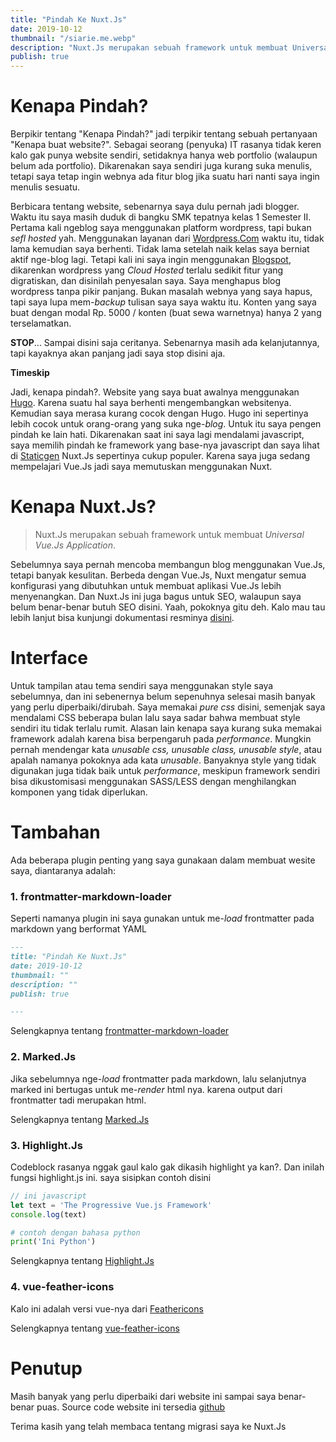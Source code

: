 ```yaml
---
title: "Pindah Ke Nuxt.Js"
date: 2019-10-12
thumbnail: "/siarie.me.webp"
description: "Nuxt.Js merupakan sebuah framework untuk membuat Universal Vue.Js Application"
publish: true
---
```


# Kenapa Pindah?
Berpikir tentang "Kenapa Pindah?" jadi terpikir tentang sebuah pertanyaan "Kenapa buat website?". Sebagai seorang (penyuka) IT rasanya tidak keren kalo gak punya website sendiri, setidaknya hanya web portfolio (walaupun belum ada portfolio). Dikarenakan saya sendiri juga kurang suka menulis, tetapi saya tetap ingin webnya ada fitur blog jika suatu hari nanti saya ingin menulis sesuatu.

Berbicara tentang website, sebenarnya saya dulu pernah jadi blogger. Waktu itu saya masih duduk di bangku SMK tepatnya kelas 1 Semester II. Pertama kali ngeblog saya menggunakan platform wordpress, tapi bukan *sefl hosted* yah. Menggunakan layanan dari [Wordpress.Com](https://wordpress.com) waktu itu, tidak lama kemudian saya berhenti. Tidak lama setelah naik kelas saya berniat aktif nge-blog lagi. Tetapi kali ini saya ingin menggunakan [Blogspot](htts://blogger.com), dikarenkan wordpress yang *Cloud Hosted* terlalu sedikit fitur yang digratiskan, dan disinilah penyesalan saya. Saya menghapus blog wordpress tanpa pikir panjang. Bukan masalah webnya yang saya hapus, tapi saya lupa mem-*backup* tulisan saya saya waktu itu. Konten yang saya buat dengan modal Rp. 5000 / konten (buat sewa warnetnya) hanya 2 yang terselamatkan.

**STOP**... Sampai disini saja ceritanya. Sebenarnya masih ada kelanjutannya, tapi kayaknya akan panjang jadi saya stop disini aja.

**Timeskip**

Jadi, kenapa pindah?. Website yang saya buat awalnya menggunakan [Hugo](https://gohugo.io). Karena suatu hal saya berhenti mengembangkan websitenya. Kemudian saya merasa kurang cocok dengan Hugo. Hugo ini sepertinya lebih cocok untuk orang-orang yang suka nge-*blog*. Untuk itu saya pengen pindah ke lain hati. Dikarenakan saat ini saya lagi mendalami javascript, saya memilih pindah ke framework yang base-nya javascript dan saya lihat di [Staticgen](https://staticgen.com) Nuxt.Js sepertinya cukup populer. Karena saya juga sedang mempelajari Vue.Js jadi saya memutuskan menggunakan Nuxt.

# Kenapa Nuxt.Js?
>Nuxt.Js merupakan sebuah framework untuk membuat *Universal Vue.Js Application*. 

Sebelumnya saya pernah mencoba membangun blog menggunakan Vue.Js, tetapi banyak kesulitan. Berbeda dengan Vue.Js, Nuxt mengatur semua konfigurasi yang dibutuhkan untuk membuat aplikasi Vue.Js lebih menyenangkan. Dan Nuxt.Js ini juga bagus untuk SEO, walaupun saya belum benar-benar butuh SEO disini. Yaah, pokoknya gitu deh. Kalo mau tau lebih lanjut bisa kunjungi dokumentasi resminya [disini](https://nuxtjs.org).

# Interface
Untuk tampilan atau tema sendiri saya menggunakan style saya sebelumnya, dan ini sebenernya belum sepenuhnya selesai masih banyak yang perlu diperbaiki/dirubah. Saya memakai *pure css* disini, semenjak saya mendalami CSS beberapa bulan lalu saya sadar bahwa membuat style sendiri itu tidak terlalu rumit. Alasan lain kenapa saya kurang suka memakai framework adalah karena bisa berpengaruh pada *performance*. Mungkin pernah mendengar kata *unusable css, unusable class, unusable style*, atau apalah namanya pokoknya ada kata *unusable*. Banyaknya style yang tidak digunakan juga tidak baik untuk *performance*, meskipun framework sendiri bisa dikustomisasi menggunakan SASS/LESS dengan menghilangkan komponen yang tidak diperlukan.

# Tambahan
Ada beberapa plugin penting yang saya gunakaan dalam membuat wesite saya, diantaranya adalah:

### 1. frontmatter-markdown-loader
Seperti namanya plugin ini saya gunakan untuk me-*load* frontmatter pada markdown yang berformat YAML
``` md
---
title: "Pindah Ke Nuxt.Js"
date: 2019-10-12
thumbnail: ""
description: ""
publish: true

---
```
Selengkapnya tentang [frontmatter-markdown-loader](https://github.com/hmsk/frontmatter-markdown-loader)

### 2. Marked.Js
Jika sebelumnya nge-*load* frontmatter pada markdown, lalu selanjutnya marked ini bertugas untuk me-*render* html nya. karena output dari frontmatter tadi merupakan html.

Selengkapnya tentang [Marked.Js](https://marked.js.org/)

### 3. Highlight.Js
Codeblock rasanya nggak gaul kalo gak dikasih highlight ya kan?. Dan inilah fungsi highlight.js ini. saya sisipkan contoh disini
``` javascript
// ini javascript
let text = 'The Progressive Vue.js Framework'
console.log(text)
```
``` py
# contoh dengan bahasa python
print('Ini Python')
```

Selengkapnya tentang [Highlight.Js](https://highlightjs.org/)

### 4. vue-feather-icons
Kalo ini adalah versi vue-nya dari [Feathericons](https://feathericons.com/)

Selengkapnya tentang [vue-feather-icons](https://github.com/egoist/vue-feather-icons)

# Penutup
Masih banyak yang perlu diperbaiki dari website ini sampai saya benar-benar puas. Source code website ini tersedia [github](https://github.com/siarie/siarie.me)

Terima kasih yang telah membaca tentang migrasi saya ke Nuxt.Js